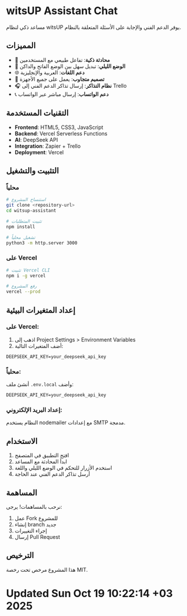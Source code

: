 # witsUP Assistant Chat

مساعد ذكي لنظام witsUP يوفر الدعم الفني والإجابة على الأسئلة المتعلقة بالنظام.

## المميزات

- 💬 **محادثة ذكية**: تفاعل طبيعي مع المستخدمين
- 🌙 **الوضع الليلي**: تبديل سهل بين الوضع الفاتح والداكن
- 🌐 **دعم اللغات**: العربية والإنجليزية
- 📱 **تصميم متجاوب**: يعمل على جميع الأجهزة
- 🎧 **نظام التذاكر**: إرسال تذاكر الدعم الفني إلى Trello
- 📞 **دعم الواتساب**: إرسال مباشر عبر الواتساب

## التقنيات المستخدمة

- **Frontend**: HTML5, CSS3, JavaScript
- **Backend**: Vercel Serverless Functions
- **AI**: DeepSeek API
- **Integration**: Zapier + Trello
- **Deployment**: Vercel

## التثبيت والتشغيل

### محلياً

```bash
# استنساخ المشروع
git clone <repository-url>
cd witsup-assistant

# تثبيت المتطلبات
npm install

# تشغيل محلياً
python3 -m http.server 3000
```

### على Vercel

```bash
# تثبيت Vercel CLI
npm i -g vercel

# رفع المشروع
vercel --prod
```

## إعداد المتغيرات البيئية

### على Vercel:
1. اذهب إلى Project Settings > Environment Variables
2. أضف المتغيرات التالية:

```
DEEPSEEK_API_KEY=your_deepseek_api_key
```

### محلياً:
أنشئ ملف `.env.local` وأضف:

```
DEEPSEEK_API_KEY=your_deepseek_api_key
```

### إعداد البريد الإلكتروني:
النظام يستخدم nodemailer مع إعدادات SMTP مدمجة.

## الاستخدام

1. افتح التطبيق في المتصفح
2. ابدأ المحادثة مع المساعد
3. استخدم الأزرار للتحكم في الوضع الليلي واللغة
4. أرسل تذاكر الدعم الفني عند الحاجة

## المساهمة

نرحب بالمساهمات! يرجى:

1. عمل Fork للمشروع
2. إنشاء branch جديد
3. إجراء التغييرات
4. إرسال Pull Request

## الترخيص

هذا المشروع مرخص تحت رخصة MIT.
# Updated Sun Oct 19 10:22:14 +03 2025
